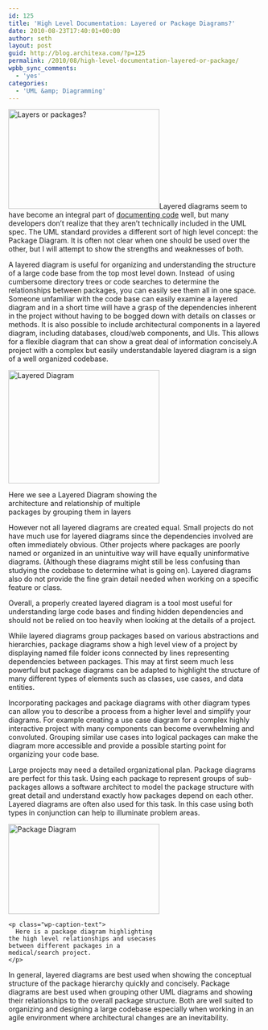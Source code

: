 ```yaml
---
id: 125
title: 'High Level Documentation: Layered or Package Diagrams?'
date: 2010-08-23T17:40:01+00:00
author: seth
layout: post
guid: http://blog.architexa.com/?p=125
permalink: /2010/08/high-level-documentation-layered-or-package/
wpbb_sync_comments:
  - 'yes'
categories:
  - 'UML &amp; Diagramming'
---
```

<!--S-ButtonZ 1.1.5 Start-->

<div style="float: left; width: 42px; padding-right: 10px; margin: 0 -52px 0 0; position: relative; left: -62px; top: 8px">
</div>

<!--S-ButtonZ 1.1.5 End-->

[<img class="alignright size-medium wp-image-129" title="strata" src="{{site.baseurl}}/assets/uploads/2010/08/strata-300x198.jpg" alt="Layers or packages?" width="300" height="198" srcset="{{site.baseurl}}/assets/uploads/2010/08/strata-300x198.jpg 300w, {{site.baseurl}}/assets/uploads/2010/08/strata.jpg 472w" sizes="(max-width: 300px) 100vw, 300px" />]({{site.baseurl}}/assets/uploads/2010/08/strata.jpg)Layered diagrams seem to have become an integral part of <a href="http://www.architexa.com/" target="_blank">documenting code</a> well, but many developers don&#8217;t realize that they aren&#8217;t technically included in the UML spec. The UML standard provides a different sort of high level concept: the Package Diagram. It is often not clear when one should be used over the other, but I will attempt to show the strengths and weaknesses of both.

<p style="text-align: left;">
  A layered diagram is useful for organizing and understanding the structure of a large code base from the top most level down. Instead  of using cumbersome directory trees or code searches to determine the relationships between packages, you can easily see them all in one space. Someone unfamiliar with the code base can easily examine a layered diagram and in a short time will have a grasp of the dependencies inherent in the project without having to be bogged down with details on classes or methods. It is also possible to include architectural components in a layered diagram, including databases, cloud/web components, and UIs. This allows for a flexible diagram that can show a great deal of information concisely.A project with a complex but easily understandable layered diagram is a sign of a well organized codebase.
</p>

<p style="text-align: left;">
  <!--more-->
</p>

<div id="attachment_128" style="width: 310px" class="wp-caption aligncenter">
  <a href="{{site.baseurl}}/assets/uploads/2010/08/layers.png"><img class="size-medium wp-image-128" title="layers" src="{{site.baseurl}}/assets/uploads/2010/08/layers-300x225.png" alt="Layered Diagram" width="300" height="225" srcset="{{site.baseurl}}/assets/uploads/2010/08/layers-300x225.png 300w, {{site.baseurl}}/assets/uploads/2010/08/layers.png 790w" sizes="(max-width: 300px) 100vw, 300px" /></a>
  
  <p class="wp-caption-text">
    Here we see a Layered Diagram showing the architecture and relationship of multiple packages by grouping them in layers
  </p>
</div>

However not all layered diagrams are created equal. Small projects do not have much use for layered diagrams since the dependencies involved are often immediately obvious. Other projects where packages are poorly named or organized in an unintuitive way will have equally uninformative diagrams. (Although these diagrams might still be less confusing than studying the codebase to determine what is going on). Layered diagrams also do not provide the fine grain detail needed when working on a specific feature or class.

Overall, a properly created layered diagram is a tool most useful for understanding large code bases and finding hidden dependencies and should not be relied on too heavily when looking at the details of a project.

While layered diagrams group packages based on various abstractions and hierarchies, package diagrams show a high level view of a project by displaying named file folder icons connected by lines representing dependencies between packages. This may at first seem much less powerful but package diagrams can be adapted to highlight the structure of many different types of elements such as classes, use cases, and data entities.

Incorporating packages and package diagrams with other diagram types can allow you to describe a process from a higher level and simplify your diagrams. For example creating a use case diagram for a complex highly interactive project with many components can become overwhelming and convoluted. Grouping similar use cases into logical packages can make the diagram more accessible and provide a possible starting point for organizing your code base.

<p style="text-align: left;">
  Large projects may need a detailed organizational plan. Package diagrams are perfect for this task. Using each package to represent groups of sub-packages allows a software architect to model the package structure with great detail and understand exactly how packages depend on each other. Layered diagrams are often also used for this task. In this case using both types in conjunction can help to illuminate problem areas.
</p>

<p style="text-align: left;">
  <div id="attachment_127" style="width: 310px" class="wp-caption aligncenter">
    <a href="{{site.baseurl}}/assets/uploads/2010/08/Package_Diagram.png"><img class="size-medium wp-image-127 " title="Package_Diagram" src="{{site.baseurl}}/assets/uploads/2010/08/Package_Diagram-300x179.png" alt="Package Diagram" width="300" height="179" srcset="{{site.baseurl}}/assets/uploads/2010/08/Package_Diagram-300x179.png 300w, {{site.baseurl}}/assets/uploads/2010/08/Package_Diagram-1024x614.png 1024w, {{site.baseurl}}/assets/uploads/2010/08/Package_Diagram.png 1429w" sizes="(max-width: 300px) 100vw, 300px" /></a>
    
    <p class="wp-caption-text">
      Here is a package diagram highlighting the high level relationships and usecases between different packages in a medical/search project.
    </p>
  </div>
  
  <p style="text-align: left;">
    In general, layered diagrams are best used when showing the conceptual structure of the package hierarchy quickly and concisely. Package diagrams are best used when grouping other UML diagrams and showing their relationships to the overall package structure. Both are well suited to organizing and designing a large codebase especially when working in an agile environment where architectural changes are an inevitability.
  </p>
  
  <div style="clear:both;">
    &nbsp;
  </div>